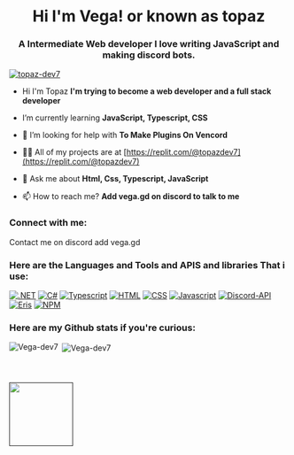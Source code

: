 <h1 align="center">Hi I'm Vega! or known as topaz</h1>
<h3 align="center">A Intermediate Web developer I love writing JavaScript and making discord bots.</h3>

<p align="left"> <a href="https://github.com/ryo-ma/github-profile-trophy"><img src="https://github-profile-trophy.vercel.app/?username=Vega-dev7" alt="topaz-dev7" /></a> </p>

- Hi I'm Topaz **I'm trying to become a web developer and a full stack developer**

- I’m currently learning **JavaScript, Typescript, CSS**

- 🤝 I’m looking for help with **To Make Plugins On Vencord**

- 👨‍💻 All of my projects are at [https://replit.com/@topazdev7](https://replit.com/@topazdev7)

- 💬 Ask me about **Html, Css, Typescript, JavaScript**

- 📫 How to reach me? **Add vega.gd on discord to talk to me**

<h3 align="left">Connect with me:</h3>
<p align="left">
  Contact me on discord add vega.gd
</p>

<h3 align="left">Here are the Languages and Tools and APIS and libraries That i use:</h3>

[![.NET](https://img.shields.io/badge/.NET-blue?style=for-the-badge&logo=dotnet&color=5834d5)](https://dot.net)
[![C#](https://img.shields.io/badge/C%23-blue?style=for-the-badge&logo=csharp&color=5834d5)](https://learn.microsoft.com/en-us/dotnet/csharp/tour-of-csharp/)
[![Typescript](https://img.shields.io/badge/Typescript-blue?style=for-the-badge&logo=Typescript&color=ADD8E6)](https://www.typescriptlang.org/)
[![HTML](https://img.shields.io/badge/html-blue?style=for-the-badge&logo=html&color=FFA500)](https://www.w3schools.com/html/) 
[![CSS](https://img.shields.io/badge/css-blue?style=for-the-badge&logo=css&color=0000FF)](https://www.w3schools.com/css/default.asp) 
[![Javascript](https://img.shields.io/badge/javascript-blue?style=for-the-badge&logo=javascript&color=FFFF00)](https://www.w3schools.com/js/default.asp)
[![Discord-API](https://img.shields.io/badge/Discord-API-blue?style=for-the-badge&logo=Discord-API&color=0000FF)](https://github.com/discord/discord-api-docs) 
[![Eris](https://img.shields.io/badge/Eris-blue?style=for-the-badge&logo=Eris&color=90EE90)](https://github.com/abalabahaha/eris) 
[![NPM](https://img.shields.io/badge/NPM-blue?style=for-the-badge&logo=NPM&color=FF0000)](https://github.com/npm/cli) 
<h3 align="left">Here are my Github stats if you're curious:</h3>
<p><img align="left" src="https://github-readme-stats.vercel.app/api/top-langs?username=Vega-dev7&show_icons=true&locale=en&layout=compact" alt="Vega-dev7" /></p>

<p>&nbsp;<img align="center" src="https://github-readme-stats.vercel.app/api?username=Vega-dev7&show_icons=true&locale=en" alt="Vega-dev7" /></p>
<br>
<h3 align="left" This is me :3 </h3>
<a href=""><img src="https://github.com/Vega-dev7/Vega-dev7/blob/main/1000019157.png" width="115"></a>

